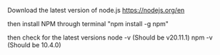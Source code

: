 Download the latest version of node.js 
https://nodejs.org/en

then install NPM through terminal 
"npm install -g npm"

then check for the latest versions
node -v (Should be v20.11.1)
npm -v (Should be 10.4.0)

